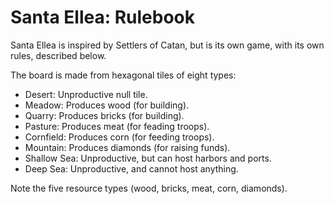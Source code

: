 # Santa Ellea: Rulebook

Santa Ellea is inspired by Settlers of Catan, but is its own game, with its
own rules, described below.

The board is made from hexagonal tiles of eight types:

* Desert: Unproductive null tile.
* Meadow: Produces wood (for building).
* Quarry: Produces bricks (for building).
* Pasture: Produces meat (for feading troops).
* Cornfield: Produces corn (for feeding troops).
* Mountain: Produces diamonds (for raising funds).
* Shallow Sea: Unproductive, but can host harbors and ports.
* Deep Sea: Unproductive, and cannot host anything.

Note the five resource types (wood, bricks, meat, corn, diamonds).
